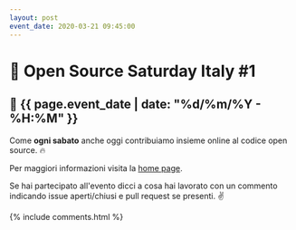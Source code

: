 ```yaml
---
layout: post
event_date: 2020-03-21 09:45:00
---
```


# 🐧 Open Source Saturday Italy #1

## 📅 {{ page.event_date | date: "%d/%m/%Y - %H:%M" }}

Come **ogni sabato** anche oggi contribuiamo insieme online al codice open
source. 🔥

Per maggiori informazioni visita la [home page](/).

Se hai partecipato all'evento dicci a cosa hai lavorato con un commento
indicando issue aperti/chiusi e pull request se presenti. ✌

{% include comments.html %}
